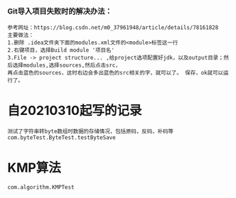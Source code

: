 ### Git导入项目失败时的解决办法：
    参考网址：https://blog.csdn.net/m0_37961948/article/details/78161828
    主要做法：
    1.删除 .idea文件夹下面的modules.xml文件的<module>标签这一行
    2.右键项目，选择Build module '项目名'
    3.File -> project structure... ,给project选项配置好jdk，以及output目录；然后选择modules,选择sources,然后点击src，
    再点击蓝色的sources，这时右边会多出蓝色的src相关的字，就可以了。 保存，ok就可以运行了。
    
# 自20210310起写的记录
    测试了字符串转byte数组时数据的存储情况，包括原码，反码，补码等
    com.byteTest.ByteTest.testByteSave
    
# KMP算法
    com.algorithm.KMPTest